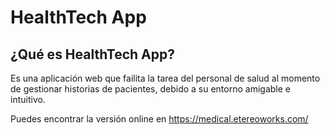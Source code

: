 # HealthTech App




## ¿Qué es HealthTech App?

Es una aplicación web que failita la tarea del personal de salud al momento de gestionar historias de pacientes, debido a su entorno amigable e intuitivo.


Puedes encontrar la versión online en https://medical.etereoworks.com/ 
